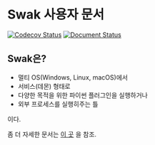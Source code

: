 # Swak 사용자 문서

[![Codecov Status](https://codecov.io/gh/haje01/swak/branch/master/graph/badge.svg)](https://codecov.io/gh/haje01/swak)
[![Document Status](https://readthedocs.org/projects/swak/badge/?version=latest)](http://swak.readthedocs.io/ko/latest/?badge=latest)


## Swak은?

- 멀티 OS(Windows, Linux, macOS)에서
- 서비스(데몬) 형태로
- 다양한 목적을 위한 파이썬 플러그인을 실행하거나
- 외부 프로세스를 실행히주는 틀

이다.

좀 더 자세한 문서는 [이 곳](http://swak.readthedocs.io/ko/latest/?badge=latest) 을 참조.

